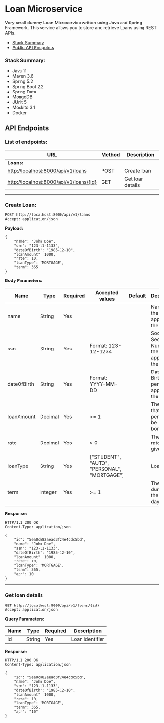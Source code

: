# Loan Microservice
Very small dummy Loan Microservice written using Java and Spring Framework. This service allows you to store and retrieve Loans using REST APIs.

- [Stack Summary](#stack-summary)
- [Public API Endpoints](#api-endpoints)

### Stack Summary:
- Java 11
- Maven 3.6
- Spring 5.2
- Spring Boot 2.2
- Spring Data
- MongoDB
- JUnit 5
- Mockito 3.1
- Docker 

## API Endpoints

### **List of endpoints:**

|URL|Method|Description|
---|---|---
**Loans:**||
[http://localhost:8000/api/v1/loans](#create-loan)|POST|Create loan
[http://localhost:8000/api/v1/loans/{id}](#get-loan-details)|GET|Get loan details

---
### Create Loan:
```
POST http://localhost:8000/api/v1/loans
Accept: application/json
```

**Payload:**

```
{
    "name": "John Doe",
    "ssn": "123-11-1133",
    "dateOfBirth": "1985-12-10",
    "loanAmount": 1000,
    "rate": 10,
    "loanType": "MORTGAGE",
    "term": 365
}
```

**Body Parameters:**

Name|Type|Required|Accepted values|Default|Description
---|---|---|---|---|---
name|String|Yes|||Name of the person applying for the loan
ssn|String|Yes|Format: 123-12-1234||Social Security Number of the person applying for the loan
dateOfBirth|String|Yes|Format: YYYY-MM-DD|| Date Of Birth of the person applying for the loan
loanAmount|Decimal|Yes|>= 1|| The amount that the person will be borrowing
rate|Decimal|Yes|> 0|| The current rate for the given loan
loanType|String|Yes|["STUDENT", "AUTO", "PERSONAL", "MORTGAGE"]||Loan type
term|Integer|Yes|>= 1|| The duration of the loan in days

**Response:**

```
HTTP/1.1 200 OK
Content-Type: application/json

{
    "id": "5ea0cb82aead3f24e4cdc5bd",
    "name": "John Doe",
    "ssn": "123-11-1133",
    "dateOfBirth": "1985-12-10",
    "loanAmount": 1000,
    "rate": 10,
    "loanType": "MORTGAGE",
    "term": 365,
    "apr": 10
}
```

---

### Get loan details
```
GET http://localhost:8000/api/v1/loans/{id}
Accept: application/json
```

**Query Parameters:**

Name|Type|Required|Description
---|---|---|---
id|String|Yes|Loan identifier

**Response:**

```
HTTP/1.1 200 OK
Content-Type: application/json

{
    "id": "5ea0cb82aead3f24e4cdc5bd",
    "name": "John Doe",
    "ssn": "123-11-1133",
    "dateOfBirth": "1985-12-10",
    "loanAmount": 1000,
    "rate": 10,
    "loanType": "MORTGAGE",
    "term": 365,
    "apr": "10"
}
```
